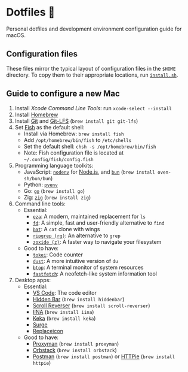# Dotfiles 🌚

Personal dotfiles and development environment configuration guide for macOS.

## Configuration files

These files mirror the typical layout of configuration files in the `$HOME` directory. To copy them to their appropriate locations, run [`install.sh`](./install.sh).

## Guide to configure a new Mac

1. Install _Xcode Command Line Tools_: run `xcode-select --install`
2. Install [Homebrew](https://brew.sh)
3. Install [Git](https://git-scm.com) and [Git-LFS](https://git-lfs.github.com) (`brew install git git-lfs`)
4. Set [Fish](https://fishshell.com) as the default shell:
   - Install via Homebrew: `brew install fish`
   - Add `/opt/homebrew/bin/fish` to `/etc/shells`
   - Set the default shell: `chsh -s /opt/homebrew/bin/fish`
   - Note: Fish configuration file is located at `~/.config/fish/config.fish`
5. Programming language toolkits:
   - JavaScript: [`nodenv`](https://github.com/nodenv/nodenv) for [Node.js](https://nodejs.org), and [`bun`](https://bun.sh) (`brew install oven-sh/bun/bun`)
   - Python: [`pyenv`](https://github.com/pyenv/pyenv)
   - Go: [`go`](https://go.dev) (`brew install go`)
   <!-- - Rust: [`rustup`](https://rustup.rs/) -->
   - Zig: [`zig`](https://ziglang.org) (`brew install zig`)
6. Command line tools:
   - Essential:
      - [`eza`](https://github.com/eza-community/eza): A modern, maintained replacement for `ls`
      - [`fd`](https://github.com/sharkdp/fd): A simple, fast and user-friendly alternative to `find`
      - [`bat`](https://github.com/sharkdp/bat): A `cat` clone with wings
      - [`ripgrep (rg)`](https://github.com/BurntSushi/ripgrep): An alternative to `grep`
      - [`zoxide (z)`](https://github.com/ajeetdsouza/zoxide): A faster way to navigate your filesystem
   - Good to have:
      - [`tokei`](https://github.com/XAMPPRocky/tokei): Code counter
      - [`dust`](https://github.com/bootandy/dust): A more intuitive version of `du`
      - [`btop`](https://github.com/aristocratos/btop): A terminal monitor of system resources
      - [`fastfetch`](https://github.com/fastfetch-cli/fastfetch): A neofetch-like system information tool
7. Desktop apps:
   - Essential:
      - [VS Code](https://code.visualstudio.com): The code editor
      - [Hidden Bar](https://github.com/dwarvesf/hidden) (`brew install hiddenbar`)
      - [Scroll Reverser](https://pilotmoon.com/scrollreverser/) (`brew install scroll-reverser`)
      - [IINA](https://iina.io/) (`brew install iina`)
      - [Keka](https://keka.io/) (`brew install keka`)
      - [Surge](https://nssurge.com/)
      - [Replaceicon](https://replacicon.app/)
   - Good to have:
      - [Proxyman](https://proxyman.io/) (`brew install proxyman`)
      - [Orbstack](https://orbstack.dev/) (`brew install orbstack`)
      - [Postman](https://postman.com/) (`brew install postman`) or [HTTPie](https://httpie.io/) (`brew install httpie`)
